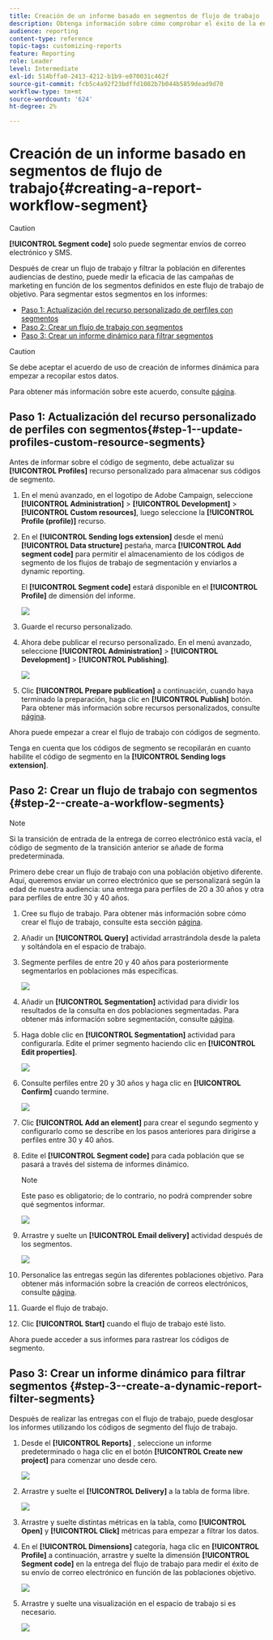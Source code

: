 ```yaml
---
title: Creación de un informe basado en segmentos de flujo de trabajo
description: Obtenga información sobre cómo comprobar el éxito de la entrega en función de los segmentos de los flujos de trabajo en los informes.
audience: reporting
content-type: reference
topic-tags: customizing-reports
feature: Reporting
role: Leader
level: Intermediate
exl-id: 514bffa0-2413-4212-b1b9-e070031c462f
source-git-commit: fcb5c4a92f23bdffd1082b7b044b5859dead9d70
workflow-type: tm+mt
source-wordcount: '624'
ht-degree: 2%

---
```


# Creación de un informe basado en segmentos de flujo de trabajo{#creating-a-report-workflow-segment}

>[!CAUTION]
> **[!UICONTROL Segment code]** solo puede segmentar envíos de correo electrónico y SMS.

Después de crear un flujo de trabajo y filtrar la población en diferentes audiencias de destino, puede medir la eficacia de las campañas de marketing en función de los segmentos definidos en este flujo de trabajo de objetivo.
Para segmentar estos segmentos en los informes:

* [Paso 1: Actualización del recurso personalizado de perfiles con segmentos](#step-1--update-profiles-custom-resource-segments)
* [Paso 2: Crear un flujo de trabajo con segmentos](#step-2--create-a-workflow-segments)
* [Paso 3: Crear un informe dinámico para filtrar segmentos](#step-3--create-a-dynamic-report-filter-segments)

>[!CAUTION]
>Se debe aceptar el acuerdo de uso de creación de informes dinámica para empezar a recopilar estos datos.
>
>Para obtener más información sobre este acuerdo, consulte [página](../../reporting/using/about-dynamic-reports.md#dynamic-reporting-usage-agreement).

## Paso 1: Actualización del recurso personalizado de perfiles con segmentos{#step-1--update-profiles-custom-resource-segments}

Antes de informar sobre el código de segmento, debe actualizar su **[!UICONTROL Profiles]** recurso personalizado para almacenar sus códigos de segmento.

1. En el menú avanzado, en el logotipo de Adobe Campaign, seleccione **[!UICONTROL Administration]** > **[!UICONTROL Development]** > **[!UICONTROL Custom resources]**, luego seleccione la **[!UICONTROL Profile (profile)]** recurso.
1. En el **[!UICONTROL Sending logs extension]** desde el menú **[!UICONTROL Data structure]** pestaña, marca **[!UICONTROL Add segment code]** para permitir el almacenamiento de los códigos de segmento de los flujos de trabajo de segmentación y enviarlos a dynamic reporting.

   El **[!UICONTROL Segment code]** estará disponible en el **[!UICONTROL Profile]** de dimensión del informe.

   ![](assets/report_segment_4.png)

1. Guarde el recurso personalizado.

1. Ahora debe publicar el recurso personalizado.
En el menú avanzado, seleccione **[!UICONTROL Administration]** > **[!UICONTROL Development]** > **[!UICONTROL Publishing]**.

   ![](assets/custom_profile_7.png)

1. Clic **[!UICONTROL Prepare publication]** a continuación, cuando haya terminado la preparación, haga clic en **[!UICONTROL Publish]** botón. Para obtener más información sobre recursos personalizados, consulte [página](../../developing/using/updating-the-database-structure.md).

Ahora puede empezar a crear el flujo de trabajo con códigos de segmento.

Tenga en cuenta que los códigos de segmento se recopilarán en cuanto habilite el código de segmento en la **[!UICONTROL Sending logs extension]**.

## Paso 2: Crear un flujo de trabajo con segmentos {#step-2--create-a-workflow-segments}

>[!NOTE]
>Si la transición de entrada de la entrega de correo electrónico está vacía, el código de segmento de la transición anterior se añade de forma predeterminada.

Primero debe crear un flujo de trabajo con una población objetivo diferente. Aquí, queremos enviar un correo electrónico que se personalizará según la edad de nuestra audiencia: una entrega para perfiles de 20 a 30 años y otra para perfiles de entre 30 y 40 años.

1. Cree su flujo de trabajo. Para obtener más información sobre cómo crear el flujo de trabajo, consulte esta sección [página](../../automating/using/building-a-workflow.md).

1. Añadir un **[!UICONTROL Query]** actividad arrastrándola desde la paleta y soltándola en el espacio de trabajo.

1. Segmente perfiles de entre 20 y 40 años para posteriormente segmentarlos en poblaciones más específicas.

   ![](assets/report_segment_1.png)

1. Añadir un **[!UICONTROL Segmentation]** actividad para dividir los resultados de la consulta en dos poblaciones segmentadas. Para obtener más información sobre segmentación, consulte [página](../../automating/using/segmentation.md).

1. Haga doble clic en **[!UICONTROL Segmentation]** actividad para configurarla. Edite el primer segmento haciendo clic en **[!UICONTROL Edit properties]**.

   ![](assets/report_segment_7.png)

1. Consulte perfiles entre 20 y 30 años y haga clic en **[!UICONTROL Confirm]** cuando termine.

   ![](assets/report_segment_8.png)

1. Clic **[!UICONTROL Add an element]** para crear el segundo segmento y configurarlo como se describe en los pasos anteriores para dirigirse a perfiles entre 30 y 40 años.

1. Edite el **[!UICONTROL Segment code]** para cada población que se pasará a través del sistema de informes dinámico.

   >[!NOTE]
   >Este paso es obligatorio; de lo contrario, no podrá comprender sobre qué segmentos informar.

   ![](assets/report_segment_9.png)

1. Arrastre y suelte un **[!UICONTROL Email delivery]** actividad después de los segmentos.

   ![](assets/report_segment_3.png)

1. Personalice las entregas según las diferentes poblaciones objetivo. Para obtener más información sobre la creación de correos electrónicos, consulte [página](../../designing/using/designing-content-in-adobe-campaign.md).

1. Guarde el flujo de trabajo.

1. Clic **[!UICONTROL Start]** cuando el flujo de trabajo esté listo.

Ahora puede acceder a sus informes para rastrear los códigos de segmento.

## Paso 3: Crear un informe dinámico para filtrar segmentos {#step-3--create-a-dynamic-report-filter-segments}

Después de realizar las entregas con el flujo de trabajo, puede desglosar los informes utilizando los códigos de segmento del flujo de trabajo.

1. Desde el **[!UICONTROL Reports]** , seleccione un informe predeterminado o haga clic en el botón **[!UICONTROL Create new project]** para comenzar uno desde cero.

   ![](assets/custom_profile_18.png)
1. Arrastre y suelte el **[!UICONTROL Delivery]** a la tabla de forma libre.

   ![](assets/report_segment_5.png)

1. Arrastre y suelte distintas métricas en la tabla, como **[!UICONTROL Open]** y **[!UICONTROL Click]** métricas para empezar a filtrar los datos.
1. En el **[!UICONTROL Dimensions]** categoría, haga clic en **[!UICONTROL Profile]** a continuación, arrastre y suelte la dimensión **[!UICONTROL Segment code]** en la entrega del flujo de trabajo para medir el éxito de su envío de correo electrónico en función de las poblaciones objetivo.

   ![](assets/report_segment_6.png)

1. Arrastre y suelte una visualización en el espacio de trabajo si es necesario.

   ![](assets/report_segment_10.png)
